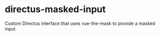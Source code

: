 # directus-masked-input
Custom Directus interface that uses vue-the-mask to provide a masked input.
